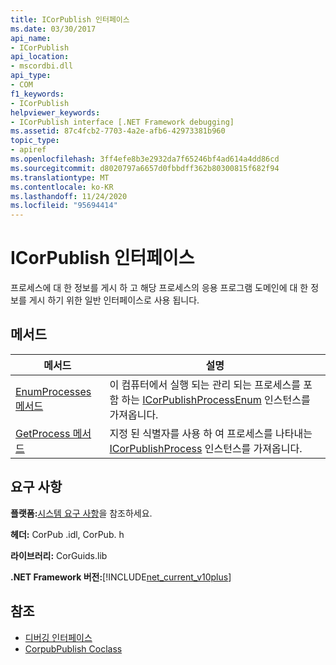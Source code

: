 ```yaml
---
title: ICorPublish 인터페이스
ms.date: 03/30/2017
api_name:
- ICorPublish
api_location:
- mscordbi.dll
api_type:
- COM
f1_keywords:
- ICorPublish
helpviewer_keywords:
- ICorPublish interface [.NET Framework debugging]
ms.assetid: 87c4fcb2-7703-4a2e-afb6-42973381b960
topic_type:
- apiref
ms.openlocfilehash: 3ff4efe8b3e2932da7f65246bf4ad614a4dd86cd
ms.sourcegitcommit: d8020797a6657d0fbbdff362b80300815f682f94
ms.translationtype: MT
ms.contentlocale: ko-KR
ms.lasthandoff: 11/24/2020
ms.locfileid: "95694414"
---
```

# <a name="icorpublish-interface"></a>ICorPublish 인터페이스

프로세스에 대 한 정보를 게시 하 고 해당 프로세스의 응용 프로그램 도메인에 대 한 정보를 게시 하기 위한 일반 인터페이스로 사용 됩니다.  
  
## <a name="methods"></a>메서드  
  
|메서드|설명|  
|------------|-----------------|  
|[EnumProcesses 메서드](icorpublish-enumprocesses-method.md)|이 컴퓨터에서 실행 되는 관리 되는 프로세스를 포함 하는 [ICorPublishProcessEnum](icorpublishprocessenum-interface.md) 인스턴스를 가져옵니다.|  
|[GetProcess 메서드](icorpublish-getprocess-method.md)|지정 된 식별자를 사용 하 여 프로세스를 나타내는 [ICorPublishProcess](icorpublishprocess-interface.md) 인스턴스를 가져옵니다.|  
  
## <a name="requirements"></a>요구 사항  

 **플랫폼:**[시스템 요구 사항](../../get-started/system-requirements.md)을 참조하세요.  
  
 **헤더:** CorPub .idl, CorPub. h  
  
 **라이브러리:** CorGuids.lib  
  
 **.NET Framework 버전:**[!INCLUDE[net_current_v10plus](../../../../includes/net-current-v10plus-md.md)]  
  
## <a name="see-also"></a>참조

- [디버깅 인터페이스](debugging-interfaces.md)
- [CorpubPublish Coclass](corpubpublish-coclass.md)
